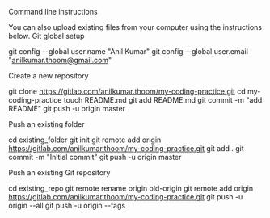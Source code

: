 Command line instructions

You can also upload existing files from your computer using the instructions below.
Git global setup

git config --global user.name "Anil Kumar"
git config --global user.email "anilkumar.thoom@gmail.com"

Create a new repository

git clone https://gitlab.com/anilkumar.thoom/my-coding-practice.git
cd my-coding-practice
touch README.md
git add README.md
git commit -m "add README"
git push -u origin master

Push an existing folder

cd existing_folder
git init
git remote add origin https://gitlab.com/anilkumar.thoom/my-coding-practice.git
git add .
git commit -m "Initial commit"
git push -u origin master

Push an existing Git repository

cd existing_repo
git remote rename origin old-origin
git remote add origin https://gitlab.com/anilkumar.thoom/my-coding-practice.git
git push -u origin --all
git push -u origin --tags

